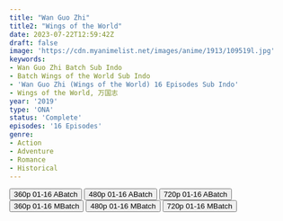 ```yaml
---
title: "Wan Guo Zhi"
title2: "Wings of the World"
date: 2023-07-22T12:59:42Z
draft: false
image: 'https://cdn.myanimelist.net/images/anime/1913/109519l.jpg'
keywords:
- Wan Guo Zhi Batch Sub Indo
- Batch Wings of the World Sub Indo
- 'Wan Guo Zhi (Wings of the World) 16 Episodes Sub Indo'
- Wings of the World, 万国志
year: '2019'
type: 'ONA'
status: 'Complete'
episodes: '16 Episodes'
genre:
- Action
- Adventure
- Romance
- Historical
---
```


<div class="d-g gg-5 gtc-r ai-c">
<button onclick="window.open('?barc=ZaWWhmPCMA_20230701/Batch/1-16/Kuramanime-WOTW-1_16-Mp4360','_blank')">360p 01-16 ABatch</button>
<button onclick="window.open('?barc=ZaWWhmPCMA_20230701/Batch/1-16/Kuramanime-WOTW-1_16-Mp4480','_blank')">480p 01-16 ABatch</button>
<button onclick="window.open('?barc=ZaWWhmPCMA_20230701/Batch/1-16/Kuramanime-WOTW-1_16-Mp4720','_blank')">720p 01-16 ABatch</button>
<button onclick="window.open('?bmed=7zk0jebrxhlr5xi','_blank')">360p 01-16 MBatch</button>
<button onclick="window.open('?bmed=9izxqfdrqpqh7ek','_blank')">480p 01-16 MBatch</button>
<button onclick="window.open('?bmed=2766qvrecsowhiv','_blank')">720p 01-16 MBatch</button>
</div>